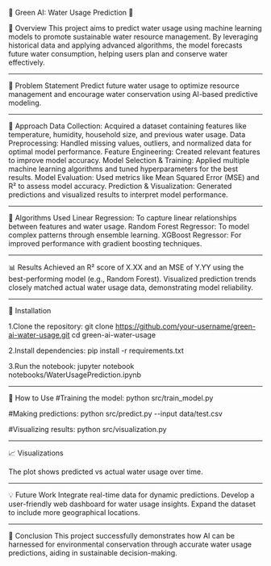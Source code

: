🌱 Green AI: Water Usage Prediction 🚰

📖 Overview
This project aims to predict water usage using machine learning models to promote sustainable water resource management. By leveraging historical data and applying advanced algorithms, the model forecasts future water consumption, helping users plan and conserve water effectively.
_________________________________________________________________________________________________________________________________________
📝 Problem Statement
Predict future water usage to optimize resource management and encourage water conservation using AI-based predictive modeling.
__________________________________________________________________________________________________________________________________________
🚀 Approach
Data Collection: Acquired a dataset containing features like temperature, humidity, household size, and previous water usage.
Data Preprocessing: Handled missing values, outliers, and normalized data for optimal model performance.
Feature Engineering: Created relevant features to improve model accuracy.
Model Selection & Training: Applied multiple machine learning algorithms and tuned hyperparameters for the best results.
Model Evaluation: Used metrics like Mean Squared Error (MSE) and R² to assess model accuracy.
Prediction & Visualization: Generated predictions and visualized results to interpret model performance.
__________________________________________________________________________________________________________________________________________
🧮 Algorithms Used
Linear Regression: To capture linear relationships between features and water usage.
Random Forest Regressor: To model complex patterns through ensemble learning.
XGBoost Regressor: For improved performance with gradient boosting techniques.
__________________________________________________________________________________________________________________________________________
📊 Results
Achieved an R² score of X.XX and an MSE of Y.YY using the best-performing model (e.g., Random Forest).
Visualized prediction trends closely matched actual water usage data, demonstrating model reliability.
______________________________________________________________________________________________________________________________
📂 Installation

1.Clone the repository:
git clone https://github.com/your-username/green-ai-water-usage.git
cd green-ai-water-usage

2.Install dependencies:
pip install -r requirements.txt

3.Run the notebook:
jupyter notebook notebooks/WaterUsagePrediction.ipynb
__________________________________________________________________________________________________________________________________________
🧪 How to Use
#Training the model:
python src/train_model.py

#Making predictions:
python src/predict.py --input data/test.csv

#Visualizing results:
python src/visualization.py
__________________________________________________________________________________________________________________________________________
📈 Visualizations

The plot shows predicted vs actual water usage over time.
__________________________________________________________________________________________________________________________________________
💡 Future Work
Integrate real-time data for dynamic predictions.
Develop a user-friendly web dashboard for water usage insights.
Expand the dataset to include more geographical locations.
__________________________________________________________________________________________________________________________________________
📝 Conclusion
This project successfully demonstrates how AI can be harnessed for environmental conservation through accurate water usage predictions, aiding in sustainable decision-making.
